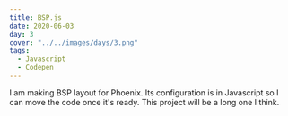 ```yaml
---
title: BSP.js
date: 2020-06-03
day: 3
cover: "../../images/days/3.png"
tags:
  - Javascript
  - Codepen
---
```


I am making BSP layout for Phoenix. Its configuration is in Javascript so I can move the code once it's ready. This project will be a long one I think.
